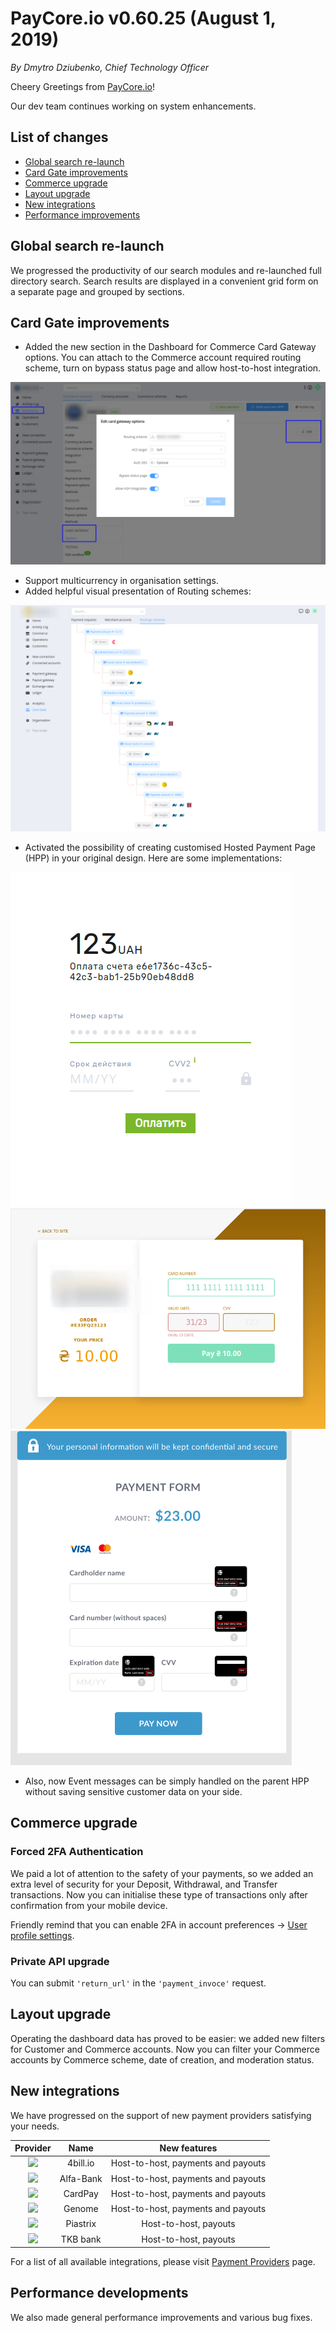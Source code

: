 # **PayCore.io v0.60.25 (August 1, 2019)**

*By Dmytro Dziubenko, Chief Technology Officer*

Cheery Greetings from [PayCore.io](http://paycore.io/)!

Our dev team continues working on system enhancements.
## List of changes
  * [Global search re-launch](#)
  * [Card Gate improvements](#)
  * [Commerce upgrade](#)
  * [Layout upgrade](#)
  * [New integrations](#)
  * [Performance improvements](#)

## Global search re-launch
We progressed the productivity of our search modules and re-launched full directory search. Search results are displayed in a convenient grid form on a separate page and grouped by sections.

## Card Gate improvements
  * Added the new section in the Dashboard for Commerce Card Gateway options. You can attach to the Commerce account required routing scheme, turn on bypass status page and allow host-to-host integration.

![Card Gate options](images/v0.60.25/CGoptions.png)

  * Support multicurrency in organisation settings.
  * Added helpful visual presentation of Routing schemes:

![Routing Scheme](images/v0.60.25/routing.png)

  * Activated the possibility of creating customised Hosted Payment Page (HPP) in your original design. Here are some implementations:

![Custom HPP v.1](images/v0.60.25/customHPP.png) ![Custom HPP v.2](images/v0.60.25/customHPP2.png) ![Custom HPP v.3](images/v0.60.25/customHPP3.png)

  * Also, now Event messages can be simply handled on the parent HPP without saving sensitive customer data on your side.

## Commerce upgrade
### Forced 2FA Authentication
We paid a lot of attention to the safety of your payments, so we added an extra level of security for your Deposit, Withdrawal, and Transfer transactions. Now you can initialise these type of transactions only after confirmation from your mobile device.

Friendly remind that you can enable 2FA in account preferences → [User profile settings](https://dashboard.paycore.io/user/settings/two-step-verification).

### Private API upgrade
You can submit `'return_url'` in the `'payment_invoce'` request.

## Layout upgrade

Operating the dashboard data has proved to be easier: we added new filters for Customer and Commerce accounts.  Now you can filter your Commerce accounts by Commerce scheme, date of creation, and moderation status.

## New integrations
We have progressed on the support of new payment providers satisfying your needs.

  Provider | Name  | New features |
|:-:|:-:|:-:| 
|<a href ="https://4bill.io/" target="_blank" rel="noopener"> <img src="https://static.openfintech.io/payment_providers/4bill/logo.svg?w=70" width="70px"> </a>  | 4bill.io | Host-to-host, payments and payouts |
|<a href ="https://alfabank.ua/en/banking" target="_blank" rel="noopener"> <img src="https://static.openfintech.io/payment_providers/alfabank/logo.svg?w=70" width="70px"> </a>  | Alfa-Bank | Host-to-host, payments and payouts |
|<a href ="https://www.cardpay.com/home" target="_blank" rel="noopener"> <img src="https://static.openfintech.io/payment_providers/cardpay/logo.svg?w=70" width="70px"> </a>  | CardPay | Host-to-host, payments and payouts |
|<a href ="https://www.genome.eu/" target="_blank" rel="noopener"> <img src="https://static.openfintech.io/payment_providers/genome/logo.svg?w=70" width="70px"> </a>  | Genome | Host-to-host, payments and payouts |
|<a href ="https://piastrix.com/en/entity" target="_blank" rel="noopener"> <img src="https://static.openfintech.io/payment_providers/piastrix/logo.svg?w=70" width="70px"> </a>  | Piastrix | Host-to-host, payouts |
|<a href ="http://www.tkbbank.com/" target="_blank" rel="noopener"> <img src="https://static.openfintech.io/payment_providers/tkbpay/logo.svg?w=70" width="70px"> </a>  | TKB bank | Host-to-host, payouts |

For a list of all available integrations, please visit [Payment Providers](https://dashboard.paycore.io/connect-directory/payment-providers) page.

## Performance developments
We also made general performance improvements and various bug fixes.